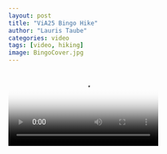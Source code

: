 ```yaml
---
layout: post
title: "ViA25 Bingo Hike"
author: "Lauris Taube"
categories: video
tags: [video, hiking]
image: BingoCover.jpg
---
```


<div class="container">
	<video controls crossorigin playsinline poster="https://raw.githubusercontent.com/DustyLv/dustylv.github.io/master/assets/img/BingoCover.jpg">
		<source src="https://s3.eu-central-1.wasabisys.com/videos-lauristaube/Via25bingo_8K_480P.mp4" type="video/mp4" size="480">
		<source src="https://s3.eu-central-1.wasabisys.com/videos-lauristaube/Via25bingo_15K_720P.mp4" type="video/mp4" size="720">
		<source src="https://s3.eu-central-1.wasabisys.com/videos-lauristaube/Via25bingo_30K_1080P.mp4" type="video/mp4" size="1080">
		<source src="https://s3.eu-central-1.wasabisys.com/videos-lauristaube/ViA25Bingo_70k_1440p.mp4" type="video/mp4" size="1440">

	</video>
</div>


<script>
const player = new Plyr('video', {'quality' : {default: 1080, options: [1440, 1080, 720, 480]}});

// Expose player so it can be used from the console
window.player = player;       
</script>



<!--
<div id="container">
  <vm-player playsinline>
    <vm-video cross-origin="true" poster="https://media.vimejs.com/poster.png">
      <source data-src="https://www.googleapis.com/drive/v3/files/1Luzl6EDnLIxjw-fSFOXaN7UXpz-gfTPj?alt=media&key=AIzaSyDu-Ues-PzVuRb8cJHVbZOg__lMzcNUdFo" type="video/mp4" />
    </vm-video> 

    <vm-default-ui></vm-default-ui>
  </vm-player>
</div>

<script>
  window.player = document.querySelector('vm-player');
</script>
-->



